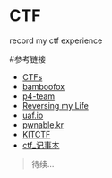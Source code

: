 # CTF
record my ctf experience

#参考链接
* [CTFs](https://github.com/ctfs)
* [bamboofox](https://bamboofox.github.io/)
* [p4-team]()
* [Reversing my Life](http://angelboy.logdown.com/)
* [uaf.io](http://uaf.io/)
* [pwnable.kr](http://pwnable.kr/)
* [KITCTF](https://kitctf.de/)
* [ctf_记事本](http://rk700.github.io/)

> 待续...
